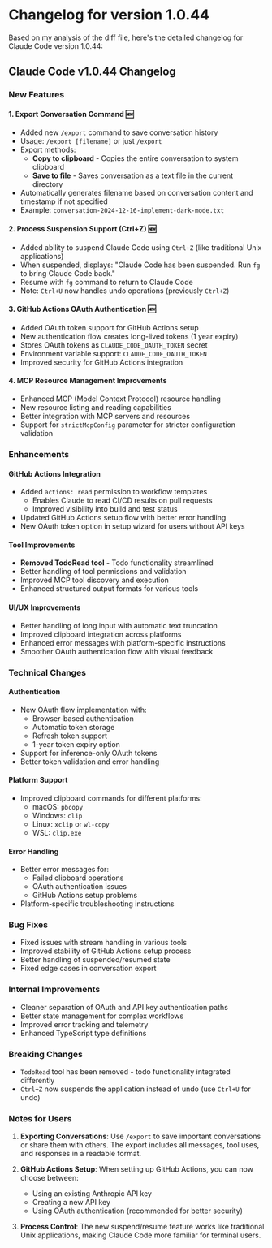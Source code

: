 # Changelog for version 1.0.44

Based on my analysis of the diff file, here's the detailed changelog for Claude Code version 1.0.44:

## Claude Code v1.0.44 Changelog

### New Features

#### 1. **Export Conversation Command** 🆕
- Added new `/export` command to save conversation history
- Usage: `/export [filename]` or just `/export`
- Export methods:
  - **Copy to clipboard** - Copies the entire conversation to system clipboard
  - **Save to file** - Saves conversation as a text file in the current directory
- Automatically generates filename based on conversation content and timestamp if not specified
- Example: `conversation-2024-12-16-implement-dark-mode.txt`

#### 2. **Process Suspension Support (Ctrl+Z)** 🆕
- Added ability to suspend Claude Code using `Ctrl+Z` (like traditional Unix applications)
- When suspended, displays: "Claude Code has been suspended. Run `fg` to bring Claude Code back."
- Resume with `fg` command to return to Claude Code
- Note: `Ctrl+U` now handles undo operations (previously `Ctrl+Z`)

#### 3. **GitHub Actions OAuth Authentication** 🆕
- Added OAuth token support for GitHub Actions setup
- New authentication flow creates long-lived tokens (1 year expiry)
- Stores OAuth tokens as `CLAUDE_CODE_OAUTH_TOKEN` secret
- Environment variable support: `CLAUDE_CODE_OAUTH_TOKEN`
- Improved security for GitHub Actions integration

#### 4. **MCP Resource Management Improvements**
- Enhanced MCP (Model Context Protocol) resource handling
- New resource listing and reading capabilities
- Better integration with MCP servers and resources
- Support for `strictMcpConfig` parameter for stricter configuration validation

### Enhancements

#### GitHub Actions Integration
- Added `actions: read` permission to workflow templates
  - Enables Claude to read CI/CD results on pull requests
  - Improved visibility into build and test status
- Updated GitHub Actions setup flow with better error handling
- New OAuth token option in setup wizard for users without API keys

#### Tool Improvements
- **Removed TodoRead tool** - Todo functionality streamlined
- Better handling of tool permissions and validation
- Improved MCP tool discovery and execution
- Enhanced structured output formats for various tools

#### UI/UX Improvements
- Better handling of long input with automatic text truncation
- Improved clipboard integration across platforms
- Enhanced error messages with platform-specific instructions
- Smoother OAuth authentication flow with visual feedback

### Technical Changes

#### Authentication
- New OAuth flow implementation with:
  - Browser-based authentication
  - Automatic token storage
  - Refresh token support
  - 1-year token expiry option
- Support for inference-only OAuth tokens
- Better token validation and error handling

#### Platform Support
- Improved clipboard commands for different platforms:
  - macOS: `pbcopy`
  - Windows: `clip`
  - Linux: `xclip` or `wl-copy`
  - WSL: `clip.exe`

#### Error Handling
- Better error messages for:
  - Failed clipboard operations
  - OAuth authentication issues
  - GitHub Actions setup problems
- Platform-specific troubleshooting instructions

### Bug Fixes
- Fixed issues with stream handling in various tools
- Improved stability of GitHub Actions setup process
- Better handling of suspended/resumed state
- Fixed edge cases in conversation export

### Internal Improvements
- Cleaner separation of OAuth and API key authentication paths
- Better state management for complex workflows
- Improved error tracking and telemetry
- Enhanced TypeScript type definitions

### Breaking Changes
- `TodoRead` tool has been removed - todo functionality integrated differently
- `Ctrl+Z` now suspends the application instead of undo (use `Ctrl+U` for undo)

### Notes for Users

1. **Exporting Conversations**: Use `/export` to save important conversations or share them with others. The export includes all messages, tool uses, and responses in a readable format.

2. **GitHub Actions Setup**: When setting up GitHub Actions, you can now choose between:
   - Using an existing Anthropic API key
   - Creating a new API key
   - Using OAuth authentication (recommended for better security)

3. **Process Control**: The new suspend/resume feature works like traditional Unix applications, making Claude Code more familiar for terminal users.
